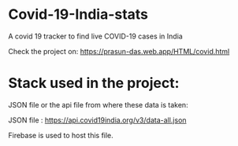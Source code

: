 # Covid-19-India-stats
A covid 19 tracker to find live COVID-19 cases in India 

Check the project on: https://prasun-das.web.app/HTML/covid.html



# Stack used in the project:

JSON file or the api file from where these data is taken:

JSON file : https://api.covid19india.org/v3/data-all.json

Firebase is used to host this file.





